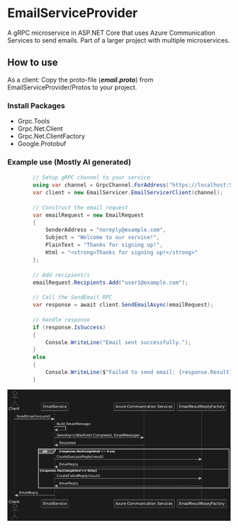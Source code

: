 
# EmailServiceProvider

A gRPC microservice in ASP.NET Core that uses Azure Communication Services to send emails. Part of a larger project with
multiple microservices.

## How to use

As a client: Copy the proto-file (***email.proto***) from EmailServiceProvider/Protos to your project.

### Install Packages

- Grpc.Tools
- Grpc.Net.Client
- Grpc.Net.ClientFactory
- Google.Protobuf

### Example use (Mostly AI generated)

```csharp
        // Setup gRPC channel to your service
        using var channel = GrpcChannel.ForAddress("https://localhost:5000");
        var client = new EmailServicer.EmailServicerClient(channel);

        // Construct the email request
        var emailRequest = new EmailRequest
        {
            SenderAddress = "noreply@example.com",
            Subject = "Welcome to our service!",
            PlainText = "Thanks for signing up!",
            Html = "<strong>Thanks for signing up!</strong>"
        };

        // Add recipient/s
        emailRequest.Recipients.Add("user1@example.com");

        // Call the SendEmail RPC
        var response = await client.SendEmailAsync(emailRequest);

        // Handle response
        if (response.IsSuccess)
        {
            Console.WriteLine("Email sent successfully.");
        }
        else
        {
            Console.WriteLine($"Failed to send email: {response.Result}");
        }
```

![picture of sequence diagram](emailserviceprovider-sequence-diagram.png)